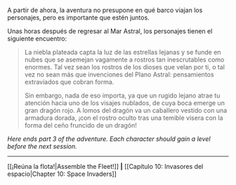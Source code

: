 A partir de ahora, la aventura no presupone en qué barco viajan los personajes, pero es importante que estén juntos.

Unas horas después de regresar al Mar Astral, los personajes tienen el siguiente encuentro:

> La niebla plateada capta la luz de las estrellas lejanas y se funde en nubes que se asemejan vagamente a rostros tan inescrutables como enormes. Tal vez sean los rostros de los dioses que velan por ti, o tal vez no sean más que invenciones del Plano Astral: pensamientos extraviados que cobran forma.
> 
> Sin embargo, nada de eso importa, ya que un rugido lejano atrae tu atención hacia uno de los visajes nublados, de cuya boca emerge un gran dragón rojo. A lomos del dragón va un caballero vestido con una armadura dorada, ¡con el rostro oculto tras una temible visera con la forma del ceño fruncido de un dragón!

_Here ends part 3 of the adventure. Each character should gain a level before the next session._
* * *

[[¡Reúna la flota!|Assemble the Fleet!]] **|** [[Capítulo 10: Invasores del espacio|Chapter 10: Space Invaders]]